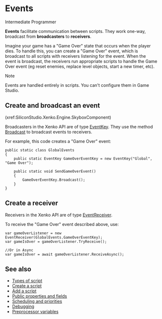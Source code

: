 # Events

<span class="label label-doc-level">Intermediate</span>
<span class="label label-doc-audience">Programmer</span>

**Events** facilitate communication between scripts. They work one-way, broadcast from **broadcasters** to **receivers**.

Imagine your game has a "Game Over" state that occurs when the player dies. To handle this, you can create a "Game Over" event, which is broadcast to all scripts with receivers listening for the event. When the event is broadcast, the receivers run appropriate scripts to handle the Game Over event (eg reset enemies, replace level objects, start a new timer, etc).

>[!Note]
>Events are handled entirely in scripts. You can't configure them in Game Studio.

## Create and broadcast an event

(xref:SiliconStudio.Xenko.Engine.SkyboxComponent)

Broadcasters in the Xenko API are of type [EventKey](xref:SiliconStudio.Xenko.Engine.Events.EventKey). They use the method [Broadcast](xref:SiliconStudio.Xenko.Engine.Events.EventKey#SiliconStudio_Xenko_Engine_Events_EventKey_Broadcast) to broadcast events to receivers.

For example, this code creates a "Game Over" event:

```
public static class GlobalEvents
{
    public static EventKey GameOverEventKey = new EventKey("Global", "Game Over");

    public static void SendGameOverEvent()
    {
        GameOverEventKey.Broadcast();
    }
}
```

## Create a receiver

Receivers in the Xenko API are of type [EventReceiver](xref:SiliconStudio.Xenko.Engine.Events.EventReceiver).

To receive the "Game Over" event described above, use:

```
var gameOverListener = new EventReceiver(GlobalEvents.GameOverEventKey);
var gameIsOver = gameOverListener.TryReceive();

//Or in Async
var gameIsOver = await gameOverListener.ReceiveAsync();
```

## See also

* [Types of script](types-of-script.md)
* [Create a script](create-a-script.md)
* [Add a script](add-a-script.md)
* [Public properties and fields](public-properties-and-fields.md)
* [Scheduling and priorities](scheduling-and-priorities.md)
* [Debugging](debugging.md)
* [Preprocessor variables](preprocessor-variables.md)
